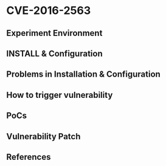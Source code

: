 # CVE-2016-2563

## Experiment Environment

## INSTALL & Configuration

## Problems in Installation & Configuration

## How to trigger vulnerability

## PoCs

## Vulnerability Patch

## References
